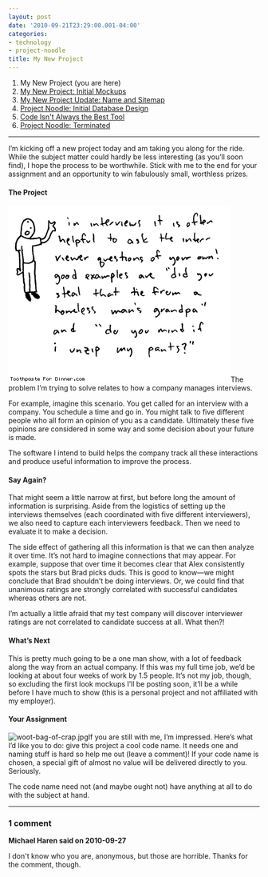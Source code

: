 ```yaml
---
layout: post
date: '2010-09-21T23:29:00.001-04:00'
categories:
- technology
- project-noodle
title: My New Project
---
```


1. My New Project (you are here)
2. [My New Project: Initial Mockups](../../2010/09/my-new-project-initial-mockups)
3. [My New Project Update: Name and Sitemap](../../2010/10/project-update-name-and-sitemap)
4. [Project Noodle: Initial Database Design](../../2010/10/project-noodle-initial-database-design)
5. [Code Isn't Always the Best Tool](../../2011/03/code-isnt-always-best-tool)
6. [Project Noodle: Terminated](../../2011/03/project-noodle-terminated)

***

I’m kicking off a new project today and am taking you along for the ride. While the subject matter could hardly be less interesting (as you’ll soon find), I hope the process to be worthwhile. Stick with me to the end for your assignment and an opportunity to win fabulously small, worthless prizes.  <h4>The Project</h4>

[![interview-questions.gif](/assets/2010/interview-questions.gif)](http://www.toothpastefordinner.com/tfd-archives/tfdarchive-oct03.php)The problem I’m trying to solve relates to how a company manages interviews. 

For example, imagine this scenario. You get called for an interview with a company. You schedule a time and go in. You might talk to five different people who all form an opinion of you as a candidate. Ultimately these five opinions are considered in some way and some decision about your future is made.

The software I intend to build helps the company track all these interactions and produce useful information to improve the process.   <h4>Say Again?</h4>

That might seem a little narrow at first, but before long the amount of information is surprising. Aside from the logistics of setting up the interviews themselves (each coordinated with five different interviewers), we also need to capture each interviewers feedback. Then we need to evaluate it to make a decision. 

The side effect of gathering all this information is that we can then analyze it over time. It’s not hard to imagine connections that may appear. For example, suppose that over time it becomes clear that Alex consistently spots the stars but Brad picks duds. This is good to know—we might conclude that Brad shouldn’t be doing interviews. Or, we could find that unanimous ratings are strongly correlated with successful candidates whereas others are not.

I’m actually a little afraid that my test company will discover interviewer ratings are not correlated to candidate success at all. What then?!  <h4>What’s Next</h4>

This is pretty much going to be a one man show, with a lot of feedback along the way from an actual company. If this was my full time job, we’d be looking at about four weeks of work by 1.5 people. It’s not my job, though, so excluding the first look mockups I’ll be posting soon, it’ll be a while before I have much to show (this is a personal project and not affiliated with my employer).   <h4>Your Assignment</h4>

![woot-bag-of-crap.jpg](/assets/2010/woot-bag-of-crap.jpg)If you are still with me, I’m impressed. Here’s what I’d like you to do: give this project a cool code name. It needs one and naming stuff is hard so help me out (leave a comment)! If your code name is chosen, a special gift of almost no value will be delivered directly to you. Seriously.

The code name need not (and maybe ought not) have anything at all to do with the subject at hand.

---

### 1 comment

**Michael Haren said on 2010-09-27**

I don't know who you are, anonymous, but those are horrible. Thanks for the comment, though.

